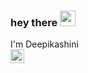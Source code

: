 ### hey there <img src="https://media.giphy.com/media/hvRJCLFzcasrR4ia7z/giphy.gif" width="25px">
I'm Deepikashini <br />
<a href="https://www.linkedin.com/in/deepikashini-v-50a053189/">
  <img align="left" alt="Deepikashini's LinkedIN" width="22px" src="https://raw.githubusercontent.com/peterthehan/peterthehan/master/assets/linkedin.svg" />
</a>
<br />

<br />

<!---
Deepikashini/Deepikashini is a ✨ special ✨ repository because its `README.md` (this file) appears on your GitHub profile.
You can click the Preview link to take a look at your changes.
--->
